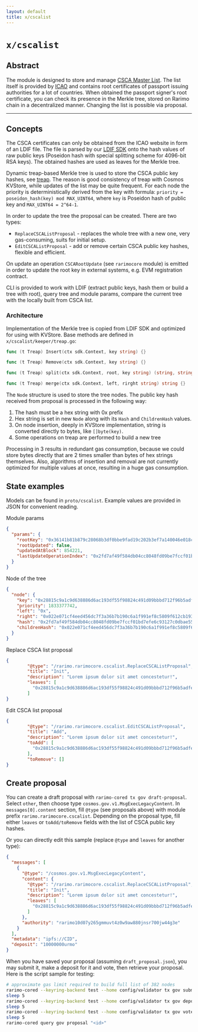 ```yaml
---
layout: default
title: x/cscalist
---
```


# `x/cscalist`

## Abstract

The module is designed to store and manage [CSCA Master List](https://pkddownloadsg.icao.int/).
The list itself is provided by [ICAO](https://www.icao.int/Pages/default.aspx) and contains root certificates of passport issuing authorities for a lot of countries.
When obtained the passport signer's root certificate, you can check its presence in the Merkle tree,
stored on Rarimo chain in a decentralized manner.
Changing the list is possible via proposal.

----

## Concepts

The CSCA certificates can only be obtained from the ICAO website in form of an LDIF file.
The file is parsed by our [LDIF SDK](https://github.com/rarimo/ldif-sdk) onto the hash values of raw public keys (Poseidon hash with special splitting scheme for 4096-bit RSA keys).
The obtained hashes are used as leaves for the Merkle tree.

Dynamic treap-based Merkle tree is used to store the CSCA public key hashes, see [treap](https://en.wikipedia.org/wiki/Treap).
The reason is good consistency of treap with Cosmos KVStore, while updates of the list may be quite frequent.
For each node the priority is deterministically derived from the key with formula: `priority = poseidon_hash(key) mod MAX_UINT64`, where `key` is Poseidon hash of public key and `MAX_UINT64 = 2^64-1`.

In order to update the tree the proposal can be created. There are two types:
- `ReplaceCSCAListProposal` - replaces the whole tree with a new one, very gas-consuming, suits for initial setup.
- `EditCSCAListProposal` - add or remove certain CSCA public key hashes, flexible and efficient.

On update an operation `CSCARootUpdate` (see `rarimocore` module) is emitted in order to update the root key in external systems, e.g. EVM registration contract.

CLI is provided to work with LDIF (extract public keys, hash them or build a tree with root), query tree and module params, compare the current tree with the locally built from CSCA list.

### Architecture

Implementation of the Merkle tree is copied from LDIF SDK and optimized for using with KVStore. Base methods are defined in `x/cscalist/keeper/treap.go`:
```go
func (t Treap) Insert(ctx sdk.Context, key string) {}

func (t Treap) Remove(ctx sdk.Context, key string) {}

func (t Treap) split(ctx sdk.Context, root, key string) (string, string) {}

func (t Treap) merge(ctx sdk.Context, left, rirght string) string {}
```

The `Node` structure is used to store the tree nodes. The public key hash received from proposal is processed in the following way:
1. The hash must be a hex string with 0x prefix
2. Hex string is set in new `Node` along with its `Hash` and `ChildrenHash` values.
3. On node insertion, deeply in KVStore implementation, string is converted directly to bytes, like `[]byte(key)`.
4. Some operations on treap are performed to build a new tree

Processing in 3 results in redundant gas consumption, because we could store bytes directly that are 2 times smaller than bytes of hex strings themselves.
Also, algorithms of insertion and removal are not currently optimized for multiple values at once, resulting in a huge gas consumption.

## State examples

Models can be found in `proto/cscalist`. Example values are provided in JSON for convenient reading.

Module params
```json
{
  "params": {
    "rootKey": "0x36141b81b879c28068b3df0bbe9fad19c202b3ef7a140046e018c4153a8ce4c1",
    "rootUpdated": false,
    "updatedAtBlock": 854221,
    "lastUpdateOperationIndex": "0x2fd7af49f584db04cc8048fd09be7fccf01bd7efe6c93127c0dbae55e643d625"
  }
}
```

Node of the tree
```json
{
  "node": {
    "key": "0x28815c9a1c9d638886d6ac193df55f98824c491d09bbbd712f96b5adfeba742e",
    "priority": 1833377742,
    "left": "0x",
    "right": "0x022e071cf4eed456dc7f3a36b7b190c6a1f991ef8c5809f612cb193e9c28af78",
    "hash": "0x2fd7af49f584db04cc8048fd09be7fccf01bd7efe6c93127c0dbae55e643d625",
    "childrenHash": "0x022e071cf4eed456dc7f3a36b7b190c6a1f991ef8c5809f612cb193e9c28af78"
  }
}
```

Replace CSCA list proposal
```json
{
        "@type": "/rarimo.rarimocore.cscalist.ReplaceCSCAListProposal",
        "title": "Init",
        "description": "Lorem ipsum dolor sit amet concestetur!",
        "leaves": [
          "0x28815c9a1c9d638886d6ac193df55f98824c491d09bbbd712f96b5adfeba742e"
        ]
}
```

Edit CSCA list proposal
```json
{
        "@type": "/rarimo.rarimocore.cscalist.EditCSCAListProposal",
        "title": "Add",
        "description": "Lorem ipsum dolor sit amet concestetur!",
        "toAdd": [
          "0x28815c9a1c9d638886d6ac193df55f98824c491d09bbbd712f96b5adfeba742e"
        ],
        "toRemove": []
}
```

## Create proposal

You can create a draft proposal with `rarimo-cored tx gov draft-proposal`.
Select `other`, then choose type `cosmos.gov.v1.MsgExecLegacyContent`.
In `messages[0].content` section, fill `@type` (see proposals above) with module prefix `rarimo.rarimocore.cscalist`.
Depending on the proposal type, fill either `leaves` or `toAdd/toRemove` fields with the list of CSCA public key hashes.

Or you can directly edit this sample (replace `@type` and `leaves` for another type):
```json
{
  "messages": [
    {
      "@type": "/cosmos.gov.v1.MsgExecLegacyContent",
      "content": {
        "@type": "/rarimo.rarimocore.cscalist.ReplaceCSCAListProposal",
        "title": "Init",
        "description": "Lorem ipsum dolor sit amet concestetur!",
        "leaves": [
          "0x28815c9a1c9d638886d6ac193df55f98824c491d09bbbd712f96b5adfeba742e"
        ]
      },
      "authority": "rarimo10d07y265gmmuvt4z0w9aw880jnsr700jw44g3e"
    }
  ],
  "metadata": "ipfs://CID",
  "deposit": "10000000urmo"
}
```

When you have saved your proposal (assuming `draft_proposal.json`), you may submit it, make a deposit for it and vote, then retrieve your proposal.
Here is the script sample for testing:
```bash
# approximate gas limit required to build full list of 382 nodes
rarimo-cored --keyring-backend test --home config/validator tx gov submit-proposal --gas 9999999999 --yes --from "<address>" "draft_proposal.json"
sleep 5
rarimo-cored --keyring-backend test --home config/validator tx gov deposit --gas 9999999 --yes --from "<address>" "<id>" 10000000stake
sleep 5
rarimo-cored --keyring-backend test --home config/validator tx gov vote --yes --gas 9999999 --from "<address>" "<id>" yes
sleep 5
rarimo-cored query gov proposal "<id>"
```
